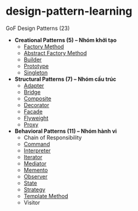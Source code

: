 # design-pattern-learning

GoF Design Patterns (23)

* **Creational Patterns (5) – Nhóm khởi tạo**
    * [Factory Method](./docs/factory-method-pattern.md)
    * [Abstract Factory Method](./docs/abstract-factory-pattern.md)
    * [Builder](./docs/builder-pattern.md)
    * [Prototype](./docs/prototype-pattern.md)
    * [Singleton](./docs/singleton-pattern.md)
* **Structural Patterns (7) – Nhóm cấu trúc**
    * [Adapter](docs/adapter-pattern.md)
    * [Bridge](./docs/bridge-pattern.md)
    * [Composite](./docs/composite-pattern.md)
    * [Decorator](./docs/decorator-pattern.md)
    * [Facade](docs/facade-pattern.md)
    * [Flyweight](docs/flyweight-pattern.md)
    * [Proxy](./docs/proxy-pattern.md)
* **Behavioral Patterns (11) – Nhóm hành vi**
    * Chain of Responsibility
    * [Command](docs/command-pattern.md)
    * [Interpreter](docs/interpreter-pattern.md)
    * [Iterator](docs/iterator-pattern.md)
    * [Mediator](docs/mediator-pattern.md)
    * [Memento](docs/memento-pattern.md)
    * [Observer](./docs/observer-pattern.md)
    * [State](./docs/state-pattern.md)
    * [Strategy](./docs/strategy-pattern.md)
    * [Template Method](./docs/template-method-pattern.md)
    * Visitor
